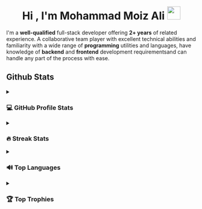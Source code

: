 <h1 align="center">Hi , I'm Mohammad Moiz Ali <img src="https://media.giphy.com/media/hvRJCLFzcasrR4ia7z/giphy.gif" width="35"></h1>

I'm a **well-qualified** full-stack developer offering **2+ years** of related experience. A collaborative team player with excellent technical abilities and familiarity with a wide range of **programming** utilities and languages, have knowledge of **backend** and **frontend** development requirementsand can handle any part of the process with ease.

## Github Stats

<details ><summary><h3>💻 GitHub Profile Stats</h3></summary>

![MAKSTYLE119's GitHub stats](https://github-readme-stats.vercel.app/api?username=makstyle119&count_private=true&show_icons=true)

</details>

<details><summary><h3> 🔥 Streak Stats</h3></summary>

![streak stats](https://streak-stats.demolab.com/?user=makstyle119)

</details>

<details><summary><h3>🔊 Top Languages</h3></summary>

![Top Langs](https://github-readme-stats.vercel.app/api/top-langs/?username=makstyle119&layout=compact&langs_count=8)

</details>

<details><summary><h3>🏆 Top Trophies</h3></summary>

![Top Trophies](https://github-profile-trophy.vercel.app/?username=makstyle119)

</details>

<!--

### Hi there 👋
**makstyle119/makstyle119** is a ✨ _special_ ✨ repository because its `README.md` (this file) appears on your GitHub profile.

<h2>🏆 Github Profile Trophy</h2>
<img width=800 src="https://github-profile-trophy.vercel.app/?username=makstyle119&column=10"/>

[![trophy](https://github-profile-trophy.vercel.app/?username=makstyle119)]

Here are some ideas to get you started:

- 🔭 I’m currently working on ....
- 🌱 I’m currently learning ....
- 👯 I’m looking to collaborate on ....
- 🤔 I’m looking for help with ....
- 💬 Ask me about ....
- 📫 How to reach me: ....
- 😄 Pronouns: ....
- ⚡ Fun fact: ....

-->
